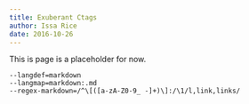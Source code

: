 ```yaml
---
title: Exuberant Ctags
author: Issa Rice
date: 2016-10-26
---
```


This is page is a placeholder for now.

    --langdef=markdown
    --langmap=markdown:.md
    --regex-markdown=/^\[([a-zA-Z0-9_ -]+)\]:/\1/l,link,links/

